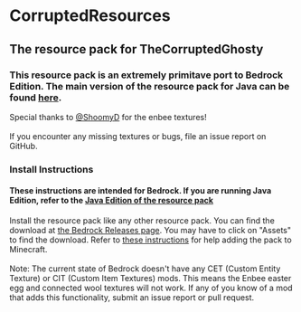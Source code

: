 # CorruptedResources
## The resource pack for TheCorruptedGhosty
### This resource pack is an extremely primitave port to Bedrock Edition. The main version of the resource pack for Java can be found [here](https://github.com/sadmoonphoenix/corruptedresources/tree/main).
Special thanks to [@ShoomyD](https://github.com/ShroomyD) for the enbee textures!
\
\
If you encounter any missing textures or bugs, file an issue report on GitHub.
### Install Instructions
#### These instructions are intended for Bedrock.  If you are running Java Edition, refer to the [Java Edition of the resource pack](https://github.com/sadmoonphoenix/corruptedresources/tree/main)
Install the resource pack like any other resource pack. You can find the download at [the Bedrock Releases page](https://github.com/sadmoonphoenix/corruptedresources/releases/tag/bedrock). You may have to click on "Assets" to find the download. Refer to [these instructions](https://github.com/sadmoonphoenix/ghostypack/blob/TEST_bedrock/install.md) for help adding the pack to Minecraft.
\
\
Note: The current state of Bedrock doesn't have any CET (Custom Entity Texture) or CIT (Custom Item Textures) mods. This means the Enbee easter egg and connected wool textures will not work. If any of you know of a mod that adds this functionality, submit an issue report or pull request.
